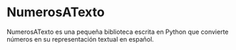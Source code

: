 # NumerosATexto
NumerosATexto es una pequeña biblioteca escrita en Python que convierte números en su representación textual en español.
